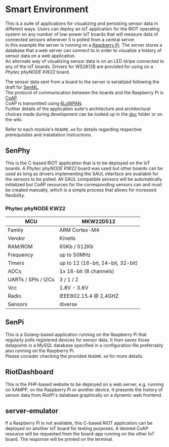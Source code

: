 # Smart Environment

This is a suite of applications for visualizing and persisting sensor data in different ways. Users can deploy an IoT application for the RIOT operating system on any number of low-power IoT boards that will measure data of connected sensors whenever it is polled from a central server. <br>
In this example the server is running on a [Raspberry Pi](https://www.raspberrypi.org).
The server stores a database that a web server can connect to in order to visualize a history of sensor data on a web application. <br>
An alternate way of visualizing sensor data is on an LED stripe connected to any of the IoT boards. Drivers for WS2812B are provided for using on a _Phytec phyNODE KW22_ board.

The sensor data sent from a board to the server is serialized following the draft for [SenML](https://tools.ietf.org/html/draft-ietf-core-senml-08). <br>
The protocol of communication between the boards and the Raspberry Pi is [CoAP](https://tools.ietf.org/html/rfc7252). <br>
CoAP is transmitted using [6LoWPAN](https://tools.ietf.org/html/rfc4944). <br>
Further details of the application suite's architecture and architectural choices made during development can be looked up in the [doc](https://github.com/fu-inet-swp17/team2/tree/master/doc) folder or on the wiki.

Refer to each module's `README.md` for details regarding respective prerequisites and installation instructions.

## SenPhy

This is the C-based RIOT application that is to be deployed on the IoT boards. A _Phytec phyNODE KW22_ board was used but other boards can be used as long as drivers implementing the SAUL interface are available for the sensors to be polled. All SAUL compatible sensors will be automatically initialized but CoAP resources for the corresponding sensors can and must be created manually, which is a simple process that allows for increased flexibility.

### Phytec phyNODE KW22

| MCU                    | MKW22D512 |
|------------------------|------------------------------------|
| Family                 | ARM Cortex-M4 |
| Vendor                 | Kinetis |
| RAM/ROM                | 65Kb / 512Kb |
| Frequency              | up to 50MHz |
| Timers                 | up to 12 (16-bit, 24-bit, 32-bit) |
| ADCs                   | 1x 16-bit (8 channels) |
| UARTs / SPIs / I2Cs    | 3 / 1 / 2 |
| Vcc                    | 1.8V - 3.6V |
| Radio                  | IEEE802.15.4 @ 2,4GHZ |
| Sensors                | diverse |

## SenPi

This is a Golang-based application running on the Raspberry Pi that regularly polls registered devices for sensor data.
It then saves those datapoints in a MySQL database specified in a configuration file preferrably also running on the Raspberry Pi. <br>
Please consider checking the provided `README.md` for more details.

## RiotDashboard

This is the PHP-based website to be deployed on a web server, e.g. running on XAMPP, on the Raspberry Pi or another device. It presents the history of sensor data from RiotPi's database graphically on a dynamic web frontend.

## server-emulator

If a Raspberry Pi is not available, this C-based RIOT application can be deployed on another IoT board for testing purposes. A desired CoAP resource will be requested from the board-app running on the other IoT board. The response will be printed on the terminal.
